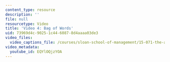 ```yaml
---
content_type: resource
description: ''
file: null
resourcetype: Video
title: 'Video 4: Bag of Words'
uid: 73969d4c-9025-1c44-6087-8d4aaaa03de3
video_files:
  video_captions_file: /courses/sloan-school-of-management/15-071-the-analytics-edge-spring-2017/text-analytics/predictive-coding-bringing-text-analytics-to-the-courtroom-recitation/video-4-bag-of-words-2/video-4-bag-of-words-3/EQYlOQjzYOA.vtt
video_metadata:
  youtube_id: EQYlOQjzYOA
---
```

